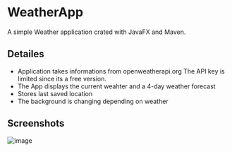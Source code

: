 # WeatherApp
A simple Weather application crated with JavaFX and Maven. 

## Detailes
- Application takes informations from openweatherapi.org The API key is limited since its a free version. 
- The App displays the current weahter and a 4-day weather forecast 
- Stores last saved location
- The background is changing depending on weather

## Screenshots
![image](https://user-images.githubusercontent.com/69506950/212477733-66142ebf-7569-4a4c-bcc8-2fc70ba70f36.png)
